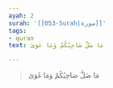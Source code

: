 ```yaml
---
ayah: 2
surah: '[[053-Surah|سورة]]'
tags:
- quran
text: مَا ضَلَّ صَاحِبُكُمْ وَمَا غَوَىٰ

---
```

> مَا ضَلَّ صَاحِبُكُمْ وَمَا غَوَىٰ
